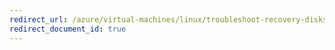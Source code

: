 ```yaml
---
redirect_url: /azure/virtual-machines/linux/troubleshoot-recovery-disks-nodejs
redirect_document_id: true
---
```

